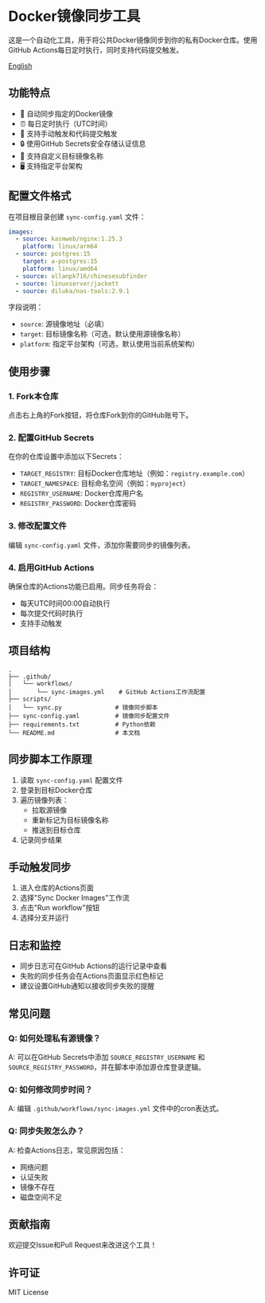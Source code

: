 # Docker镜像同步工具

这是一个自动化工具，用于将公共Docker镜像同步到你的私有Docker仓库。使用GitHub Actions每日定时执行，同时支持代码提交触发。

[English](./Readme-EN.md)

## 功能特点

- 🔄 自动同步指定的Docker镜像
- ⏰ 每日定时执行（UTC时间）
- 🚀 支持手动触发和代码提交触发
- 🔒 使用GitHub Secrets安全存储认证信息
- 📝 支持自定义目标镜像名称
- 🖥️ 支持指定平台架构

## 配置文件格式

在项目根目录创建 `sync-config.yaml` 文件：

```yaml
images:
  - source: kasmweb/nginx:1.25.3
    platform: linux/arm64
  - source: postgres:15
    target: a-postgres:15
    platform: linux/amd64
  - source: allanpk716/chinesesubfinder
  - source: linuxserver/jackett
  - source: diluka/nas-tools:2.9.1
```

字段说明：
- `source`: 源镜像地址（必填）
- `target`: 目标镜像名称（可选，默认使用源镜像名称）
- `platform`: 指定平台架构（可选，默认使用当前系统架构）

## 使用步骤

### 1. Fork本仓库

点击右上角的Fork按钮，将仓库Fork到你的GitHub账号下。

### 2. 配置GitHub Secrets

在你的仓库设置中添加以下Secrets：

- `TARGET_REGISTRY`: 目标Docker仓库地址（例如：`registry.example.com`）
- `TARGET_NAMESPACE`: 目标命名空间（例如：`myproject`）
- `REGISTRY_USERNAME`: Docker仓库用户名
- `REGISTRY_PASSWORD`: Docker仓库密码

### 3. 修改配置文件

编辑 `sync-config.yaml` 文件，添加你需要同步的镜像列表。

### 4. 启用GitHub Actions

确保仓库的Actions功能已启用。同步任务将会：
- 每天UTC时间00:00自动执行
- 每次提交代码时执行
- 支持手动触发

## 项目结构

```
.
├── .github/
│   └── workflows/
│       └── sync-images.yml    # GitHub Actions工作流配置
├── scripts/
│   └── sync.py               # 镜像同步脚本
├── sync-config.yaml          # 镜像同步配置文件
├── requirements.txt          # Python依赖
└── README.md                 # 本文档
```

## 同步脚本工作原理

1. 读取 `sync-config.yaml` 配置文件
2. 登录到目标Docker仓库
3. 遍历镜像列表：
   - 拉取源镜像
   - 重新标记为目标镜像名称
   - 推送到目标仓库
4. 记录同步结果

## 手动触发同步

1. 进入仓库的Actions页面
2. 选择"Sync Docker Images"工作流
3. 点击"Run workflow"按钮
4. 选择分支并运行

## 日志和监控

- 同步日志可在GitHub Actions的运行记录中查看
- 失败的同步任务会在Actions页面显示红色标记
- 建议设置GitHub通知以接收同步失败的提醒

## 常见问题

### Q: 如何处理私有源镜像？
A: 可以在GitHub Secrets中添加 `SOURCE_REGISTRY_USERNAME` 和 `SOURCE_REGISTRY_PASSWORD`，并在脚本中添加源仓库登录逻辑。

### Q: 如何修改同步时间？
A: 编辑 `.github/workflows/sync-images.yml` 文件中的cron表达式。

### Q: 同步失败怎么办？
A: 检查Actions日志，常见原因包括：
- 网络问题
- 认证失败
- 镜像不存在
- 磁盘空间不足

## 贡献指南

欢迎提交Issue和Pull Request来改进这个工具！

## 许可证

MIT License
